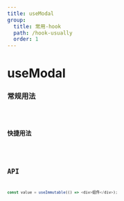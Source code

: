 ```yaml
---
title: useModal
group:
  title: 常用-hook
  path: /hook-usually
  order: 1
---
```


# useModal

### 常规用法
<code src="./demos/demo1.tsx"/>

### 快捷用法
<code src="./demos/demo2.tsx"/>

## API

```typescript
const value = useImmutable(() => <div>组件</div>);
```
